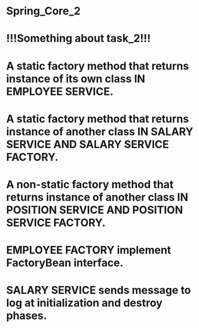 # Spring_Core_2
# !!!Something about task_2!!!
# A static factory method that returns instance of its own class IN EMPLOYEE SERVICE.
# A static factory method that returns instance of another class IN SALARY SERVICE AND SALARY SERVICE FACTORY.
# A non-static factory method that returns instance of another class IN POSITION SERVICE AND POSITION SERVICE FACTORY.
# EMPLOYEE FACTORY implement FactoryBean interface.
# SALARY SERVICE sends message to log at initialization and destroy phases.